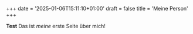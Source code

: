 +++
date = '2025-01-06T15:11:10+01:00'
draft = false
title = 'Meine Person'
+++

**Test**
Das ist _meine_ erste Seite über mich!
